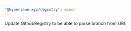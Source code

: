 ```yaml
---
'@hyperlane-xyz/registry': minor
---
```


Update GithubRegistry to be able to parse branch from URI.
